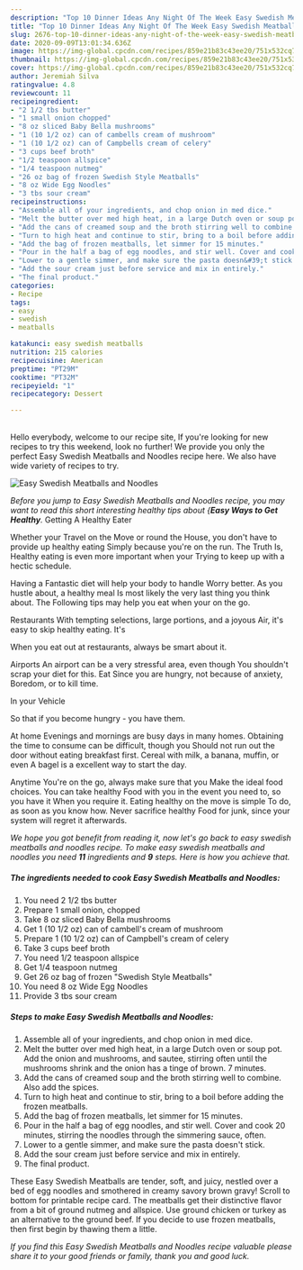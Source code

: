 ```yaml
---
description: "Top 10 Dinner Ideas Any Night Of The Week Easy Swedish Meatballs and Noodles"
title: "Top 10 Dinner Ideas Any Night Of The Week Easy Swedish Meatballs and Noodles"
slug: 2676-top-10-dinner-ideas-any-night-of-the-week-easy-swedish-meatballs-and-noodles
date: 2020-09-09T13:01:34.636Z
image: https://img-global.cpcdn.com/recipes/859e21b83c43ee20/751x532cq70/easy-swedish-meatballs-and-noodles-recipe-main-photo.jpg
thumbnail: https://img-global.cpcdn.com/recipes/859e21b83c43ee20/751x532cq70/easy-swedish-meatballs-and-noodles-recipe-main-photo.jpg
cover: https://img-global.cpcdn.com/recipes/859e21b83c43ee20/751x532cq70/easy-swedish-meatballs-and-noodles-recipe-main-photo.jpg
author: Jeremiah Silva
ratingvalue: 4.8
reviewcount: 11
recipeingredient:
- "2 1/2 tbs butter"
- "1 small onion chopped"
- "8 oz sliced Baby Bella mushrooms"
- "1 (10 1/2 oz) can of cambells cream of mushroom"
- "1 (10 1/2 oz) can of Campbells cream of celery"
- "3 cups beef broth"
- "1/2 teaspoon allspice"
- "1/4 teaspoon nutmeg"
- "26 oz bag of frozen Swedish Style Meatballs"
- "8 oz Wide Egg Noodles"
- "3 tbs sour cream"
recipeinstructions:
- "Assemble all of your ingredients, and chop onion in med dice."
- "Melt the butter over med high heat, in a large Dutch oven or soup pot. Add the onion and mushrooms, and sautee, stirring often until the mushrooms shrink and the onion has a tinge of brown. 7 minutes."
- "Add the cans of creamed soup and the broth stirring well to combine. Also add the spices."
- "Turn to high heat and continue to stir, bring to a boil before adding the frozen meatballs."
- "Add the bag of frozen meatballs, let simmer for 15 minutes."
- "Pour in the half a bag of egg noodles, and stir well. Cover and cook 20 minutes, stirring the noodles through the simmering sauce, often."
- "Lower to a gentle simmer, and make sure the pasta doesn&#39;t stick."
- "Add the sour cream just before service and mix in entirely."
- "The final product."
categories:
- Recipe
tags:
- easy
- swedish
- meatballs

katakunci: easy swedish meatballs 
nutrition: 215 calories
recipecuisine: American
preptime: "PT29M"
cooktime: "PT32M"
recipeyield: "1"
recipecategory: Dessert

---
```

<br>
Hello everybody, welcome to our recipe site, If you're looking for new recipes to try this weekend, look no further! We provide you only the perfect Easy Swedish Meatballs and Noodles recipe here. We also have wide variety of recipes to try.
<br>


![Easy Swedish Meatballs and Noodles](https://img-global.cpcdn.com/recipes/859e21b83c43ee20/751x532cq70/easy-swedish-meatballs-and-noodles-recipe-main-photo.jpg)

<i>Before you jump to Easy Swedish Meatballs and Noodles recipe, you may want to read this short interesting healthy tips about {<strong>Easy Ways to Get Healthy</strong>.</i>
Getting A Healthy Eater

Whether your Travel on the Move or round the
House, you don't have to provide up healthy eating
Simply because you're on the run. The Truth Is,
Healthy eating is even more important when your
Trying to keep up with a hectic schedule.

Having a Fantastic diet will help your body to handle
Worry better. As you hustle about, a healthy meal
Is most likely the very last thing you think about. The
Following tips may help you eat when your on the go.

Restaurants
With tempting selections, large portions, and a joyous 
Air, it's easy to skip healthy eating. It's


When you eat out at restaurants, always be smart
about it.

Airports
An airport can be a very stressful area, even though 
You shouldn't scrap your diet for this. Eat
Since you are hungry, not because of anxiety,
Boredom, or to kill time.

In your Vehicle 

So that if you become hungry - you have them.

At home
Evenings and mornings are busy days in many homes.
Obtaining the time to consume can be difficult, though you
Should not run out the door without eating breakfast
first. Cereal with milk, a banana, muffin, or even
A bagel is a excellent way to start the day.

Anytime You're on the go, always make sure that you
Make the ideal food choices. You can take healthy
Food with you in the event you need to, so you have it
When you require it. Eating healthy on the move is simple 
To do, as soon as you know how. Never sacrifice healthy
Food for junk, since your system will regret it afterwards.


<i>We hope you got benefit from reading it, now let's go back to easy swedish meatballs and noodles recipe. To make easy swedish meatballs and noodles you need <strong>11</strong> ingredients and <strong>9</strong> steps. Here is how you achieve that.
</i>

##### The ingredients needed to cook Easy Swedish Meatballs and Noodles:

1. You need 2 1/2 tbs butter
1. Prepare 1 small onion, chopped
1. Take 8 oz sliced Baby Bella mushrooms
1. Get 1 (10 1/2 oz) can of cambell&#39;s cream of mushroom
1. Prepare 1 (10 1/2 oz) can of Campbell&#39;s cream of celery
1. Take 3 cups beef broth
1. You need 1/2 teaspoon allspice
1. Get 1/4 teaspoon nutmeg
1. Get 26 oz bag of frozen &#34;Swedish Style Meatballs&#34;
1. You need 8 oz Wide Egg Noodles
1. Provide 3 tbs sour cream


##### Steps to make Easy Swedish Meatballs and Noodles:

1. Assemble all of your ingredients, and chop onion in med dice.
1. Melt the butter over med high heat, in a large Dutch oven or soup pot. Add the onion and mushrooms, and sautee, stirring often until the mushrooms shrink and the onion has a tinge of brown. 7 minutes.
1. Add the cans of creamed soup and the broth stirring well to combine. Also add the spices.
1. Turn to high heat and continue to stir, bring to a boil before adding the frozen meatballs.
1. Add the bag of frozen meatballs, let simmer for 15 minutes.
1. Pour in the half a bag of egg noodles, and stir well. Cover and cook 20 minutes, stirring the noodles through the simmering sauce, often.
1. Lower to a gentle simmer, and make sure the pasta doesn&#39;t stick.
1. Add the sour cream just before service and mix in entirely.
1. The final product.


These Easy Swedish Meatballs are tender, soft, and juicy, nestled over a bed of egg noodles and smothered in creamy savory brown gravy! Scroll to bottom for printable recipe card. The meatballs get their distinctive flavor from a bit of ground nutmeg and allspice. Use ground chicken or turkey as an alternative to the ground beef. If you decide to use frozen meatballs, then first begin by thawing them a little. 

<i>If you find this Easy Swedish Meatballs and Noodles recipe valuable please share it to your good friends or family, thank you and good luck.</i>
